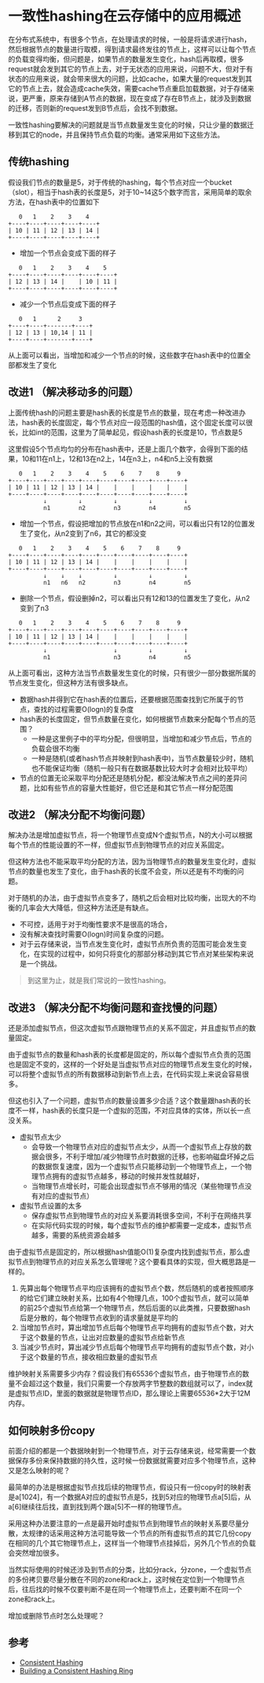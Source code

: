 # 一致性hashing在云存储中的应用概述

在分布式系统中，有很多个节点，在处理请求的时候，一般是将请求进行hash，然后根据节点的数量进行取模，得到请求最终发往的节点上，这样可以让每个节点的负载变得均衡，但问题是，如果节点的数量发生变化，hash后再取模，很多request就会发到其它的节点上去，对于无状态的应用来说，问题不大，但对于有状态的应用来说，就会带来很大的问题，比如cache，如果大量的request发到其它的节点上去，就会造成cache失效，需要cache节点重启加载数据，对于存储来说，更严重，原来存储到A节点的数据，现在变成了存在B节点上，就涉及到数据的迁移，否则新的request发到B节点后，会找不到数据。

一致性hashing要解决的问题就是当节点数量发生变化的时候，只让少量的数据迁移到其它的node，并且保持节点负载的均衡。通常采用如下这些方法。

## 传统hashing

假设我们节点的数量是5，对于传统的hashing，每个节点对应一个bucket（slot），相当于hash表的长度是5，对于10~14这5个数字而言，采用简单的取余方法，在hash表中的位置如下
```
   0   1    2    3    4    
+----+----+----+----+----+
| 10 | 11 | 12 | 13 | 14 |    
+----+----+----+----+----+
```

* 增加一个节点会变成下面的样子
```
   0   1    2    3    4    5
+----+----+----+----+----+----+
| 12 | 13 | 14 |    | 10 | 11 |
+----+----+----+----+----+----+
```

* 减少一个节点后变成下面的样子
```
   0   1      2     3    
+----+----+-------+----+
| 12 | 13 | 10,14 | 11 |
+----+----+-------+----+
```

从上面可以看出，当增加和减少一个节点的时候，这些数字在hash表中的位置全部都发生了变化

## 改进1 （解决移动多的问题）
上面传统hash的问题主要是hash表的长度是节点的数量，现在考虑一种改进办法，hash表的长度固定，每个节点对应一段范围的hash值，这个固定长度可以很长，比如int的范围，这里为了简单起见，假设hash表的长度是10，节点数是5

这里假设5个节点均匀的分布在hash表中，还是上面几个数字，会得到下面的结果，10和11在n1上，12和13在n2上，14在n3上，n4和n5上没有数据
```
   0   1    2    3    4    5    6    7    8     9
+----+----+----+----+----+----+----+----+----+----+
| 10 | 11 | 12 | 13 | 14 |    |    |    |    |    |
+----+----+----+----+----+----+----+----+----+----+
          ↓         ↓         ↓         ↓         ↓
          n1        n2        n3        n4        n5
```

* 增加一个节点，假设把增加的节点放在n1和n2之间，可以看出只有12的位置发生了变化，从n2变到了n6，其它的都没变
```
   0   1    2    3    4    5    6    7    8     9
+----+----+----+----+----+----+----+----+----+----+
| 10 | 11 | 12 | 13 | 14 |    |    |    |    |    |
+----+----+----+----+----+----+----+----+----+----+
          ↓    ↓    ↓         ↓         ↓         ↓
          n1   n6   n2        n3        n4        n5
```

* 删除一个节点，假设删掉n2，可以看出只有12和13的位置发生了变化，从n2变到了n3
```
   0   1    2    3    4    5    6    7    8     9
+----+----+----+----+----+----+----+----+----+----+
| 10 | 11 | 12 | 13 | 14 |    |    |    |    |    |
+----+----+----+----+----+----+----+----+----+----+
          ↓                   ↓         ↓         ↓
          n1                  n3        n4        n5
```

从上面可看出，这种方法当节点数量发生变化的时候，只有很少一部分数据所属的节点发生变化，但这种方法有很多缺点。
  * 数据hash并得到它在hash表的位置后，还要根据范围查找到它所属于的节点，查找的过程需要O(logn)的复杂度
  * hash表的长度固定，但节点数量在变化，如何根据节点数来分配每个节点的范围？
    * 一种是这里例子中的平均分配，但很明显，当增加和减少节点后，节点的负载会很不均衡
    * 一种是随机(或者hash节点并映射到hash表中)，当节点数量较少时，随机也不能保证均衡（随机一般只有在数据基数比较大时才会相对比较平均）
  * 节点的位置无论采取平均分配还是随机分配，都没法解决节点之间的差异问题，比如有些节点的容量大性能好，但它还是和其它节点一样分配范围
  
## 改进2 （解决分配不均衡问题）
解决办法是增加虚拟节点，将一个物理节点变成N个虚拟节点，N的大小可以根据每个节点的性能设置的不一样，但虚拟节点到物理节点的对应关系固定。

但这种方法也不能采取平均分配的方法，因为当物理节点的数量发生变化时，虚拟节点的数量也发生了变化，由于hash表的长度不会变，所以还是有不均衡的问题。

对于随机的办法，由于虚拟节点变多了，随机之后会相对比较均衡，出现大的不均衡的几率会大大降低，但这种方法还是有缺点。
  * 不可控，适用于对于均衡性要求不是很高的场合，
  * 没有解决查找时需要O(logn)时间复杂度的问题。
  * 对于云存储来说，当节点发生变化时，虚拟节点所负责的范围可能会发生变化，在实现的过程中，如何只将变化的那部分移动到其它节点对某些架构来说是一个挑战。

>到这里为止，就是我们常说的一致性hashing。

## 改进3 （解决分配不均衡问题和查找慢的问题）
还是添加虚拟节点，但这次虚拟节点跟物理节点的关系不固定，并且虚拟节点的数量固定。

由于虚拟节点的数量和hash表的长度都是固定的，所以每个虚拟节点负责的范围也是固定不变的，这样的一个好处是当虚拟节点对应的物理节点发生变化的时候，可以将整个虚拟节点的所有数据移动到新节点上去，在代码实现上来说会容易很多。

但这也引入了一个问题，虚拟节点的数量设置多少合适？这个数量跟hash表的长度不一样，hash表的长度只是一个虚拟的范围，不对应具体的实体，所以长一点没关系。
  * 虚拟节点太少
    * 会导致一个物理节点对应的虚拟节点太少，从而一个虚拟节点上存放的数据会很多，不利于增加/减少物理节点时数据的迁移，也影响磁盘坏掉之后的数据恢复速度，因为一个虚拟节点只能移动到一个物理节点上，一个物理节点拥有的虚拟节点越多，移动的时候并发性就越好，
    * 当物理节点增长时，可能会出现虚拟节点不够用的情况（某些物理节点没有对应的虚拟节点）
  * 虚拟节点设置的太多
    * 保存虚拟节点到物理节点的对应关系要消耗很多空间，不利于在网络共享
    * 在实际代码实现的时候，每个虚拟节点的维护都需要一定成本，虚拟节点越多，需要的系统资源会越多

由于虚拟节点是固定的，所以根据hash值能O(1)复杂度内找到虚拟节点，那么虚拟节点到物理节点的对应关系怎么管理呢？这个要看具体的实现，但大概思路是一样的。
1. 先算出每个物理节点平均应该拥有的虚拟节点个数，然后随机的或者按照顺序的给它们建立映射关系，比如有4个物理几点，100个虚拟节点，就可以简单的前25个虚拟节点给第一个物理节点，然后后面的以此类推，只要数据hash后是分散的，每个物理节点收到的请求量就是平均的
2. 当增加节点时，算出增加节点后每个物理节点平均拥有的虚拟节点个数，对大于这个数量的节点，让出对应数量的虚拟节点给新节点
3. 当减少节点时，算出减少节点后每个物理节点平均拥有的虚拟节点个数，对小于这个数量的节点，接收相应数量的虚拟节点

维护映射关系需要多少内存？假设我们有65536个虚拟节点，由于物理节点的数量不会超过这个数量，我们只需要一个存放两字节整数的数组就可以了，index就是虚拟节点ID，里面的数据就是物理节点ID，那么理论上需要65536*2大于12M内存。

## 如何映射多份copy
前面介绍的都是一个数据映射到一个物理节点，对于云存储来说，经常需要一个数据保存多份来保持数据的持久性，这时候一份数据就需要对应多个物理节点，这种又是怎么映射的呢？

最简单的办法是根据虚拟节点找后续的物理节点，假设只有一份copy时的映射表是a[1024]，有一个数据A对应的虚拟节点是5，找到5对应的物理节点a[5]后，从a[6]继续往后找，直到找到两个跟a[5]不一样的物理节点。

采用这种办法要注意的一点是最开始时虚拟节点到物理节点的映射关系要尽量分散，太规律的话采用这种方法可能导致一个节点的所有虚拟节点的其它几份copy在相同的几个其它物理节点上，这样当一个物理节点挂掉后，另外几个节点的负载会突然增加很多。

当然实际使用的时候还涉及到节点的分类，比如分rack，分zone，一个虚拟节点的多份拷贝要尽量分散在不同的zone和rack上，这时候在定位到一个物理节点后，往后找的时候不仅要判断不是在同一个物理节点上，还要判断不在同一个zone和rack上。

增加或删除节点时怎么处理呢？

## 参考

* [Consistent Hashing](http://courses.cse.tamu.edu/caverlee/csce438/readings/consistent-hashing.pdf)
* [Building a Consistent Hashing Ring](https://docs.openstack.org/swift/latest/ring_background.html)
